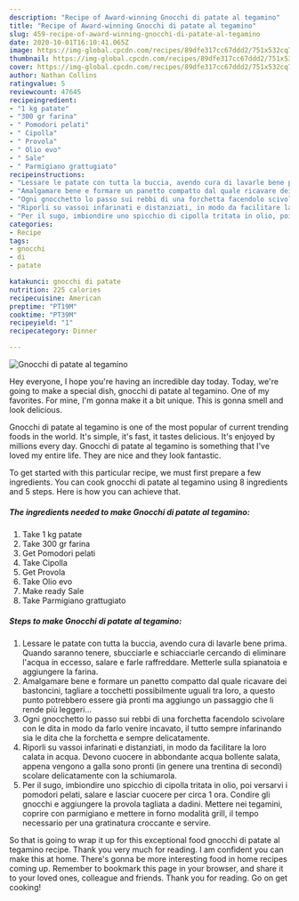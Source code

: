 ```yaml
---
description: "Recipe of Award-winning Gnocchi di patate al tegamino"
title: "Recipe of Award-winning Gnocchi di patate al tegamino"
slug: 459-recipe-of-award-winning-gnocchi-di-patate-al-tegamino
date: 2020-10-01T16:10:41.065Z
image: https://img-global.cpcdn.com/recipes/89dfe317cc67ddd2/751x532cq70/gnocchi-di-patate-al-tegamino-recipe-main-photo.jpg
thumbnail: https://img-global.cpcdn.com/recipes/89dfe317cc67ddd2/751x532cq70/gnocchi-di-patate-al-tegamino-recipe-main-photo.jpg
cover: https://img-global.cpcdn.com/recipes/89dfe317cc67ddd2/751x532cq70/gnocchi-di-patate-al-tegamino-recipe-main-photo.jpg
author: Nathan Collins
ratingvalue: 5
reviewcount: 47645
recipeingredient:
- "1 kg patate"
- "300 gr farina"
- " Pomodori pelati"
- " Cipolla"
- " Provola"
- " Olio evo"
- " Sale"
- " Parmigiano grattugiato"
recipeinstructions:
- "Lessare le patate con tutta la buccia, avendo cura di lavarle bene prima. Quando saranno tenere, sbucciarle e schiacciarle cercando di eliminare l&#39;acqua in eccesso, salare e farle raffreddare. Metterle sulla spianatoia e aggiungere la farina."
- "Amalgamare bene e formare un panetto compatto dal quale ricavare dei bastoncini, tagliare a tocchetti possibilmente uguali tra loro, a questo punto potrebbero essere già pronti ma aggiungo un passaggio che li rende più leggeri..."
- "Ogni gnocchetto lo passo sui rebbi di una forchetta facendolo scivolare con le dita in modo da farlo venire incavato, il tutto sempre infarinando sia le dita che la forchetta e sempre delicatamente."
- "Riporli su vassoi infarinati e distanziati, in modo da facilitare la loro calata in acqua. Devono cuocere in abbondante acqua bollente salata, appena vengono a galla sono pronti (in genere una trentina di secondi) scolare delicatamente con la schiumarola."
- "Per il sugo, imbiondire uno spicchio di cipolla tritata in olio, poi versarvi i pomodori pelati, salare e lasciar cuocere per circa 1 ora. Condire gli gnocchi e aggiungere la provola tagliata a dadini. Mettere nei tegamini, coprire con parmigiano e mettere in forno modalità grill, il tempo necessario per una gratinatura croccante e servire."
categories:
- Recipe
tags:
- gnocchi
- di
- patate

katakunci: gnocchi di patate 
nutrition: 225 calories
recipecuisine: American
preptime: "PT19M"
cooktime: "PT39M"
recipeyield: "1"
recipecategory: Dinner

---
```



![Gnocchi di patate al tegamino](https://img-global.cpcdn.com/recipes/89dfe317cc67ddd2/751x532cq70/gnocchi-di-patate-al-tegamino-recipe-main-photo.jpg)

Hey everyone, I hope you're having an incredible day today. Today, we're going to make a special dish, gnocchi di patate al tegamino. One of my favorites. For mine, I'm gonna make it a bit unique. This is gonna smell and look delicious.



Gnocchi di patate al tegamino is one of the most popular of current trending foods in the world. It's simple, it's fast, it tastes delicious. It's enjoyed by millions every day. Gnocchi di patate al tegamino is something that I've loved my entire life. They are nice and they look fantastic.


To get started with this particular recipe, we must first prepare a few ingredients. You can cook gnocchi di patate al tegamino using 8 ingredients and 5 steps. Here is how you can achieve that.

<!--inarticleads1-->

##### The ingredients needed to make Gnocchi di patate al tegamino:

1. Take 1 kg patate
1. Take 300 gr farina
1. Get  Pomodori pelati
1. Take  Cipolla
1. Get  Provola
1. Take  Olio evo
1. Make ready  Sale
1. Take  Parmigiano grattugiato




<!--inarticleads2-->

##### Steps to make Gnocchi di patate al tegamino:

1. Lessare le patate con tutta la buccia, avendo cura di lavarle bene prima. Quando saranno tenere, sbucciarle e schiacciarle cercando di eliminare l&#39;acqua in eccesso, salare e farle raffreddare. Metterle sulla spianatoia e aggiungere la farina.
1. Amalgamare bene e formare un panetto compatto dal quale ricavare dei bastoncini, tagliare a tocchetti possibilmente uguali tra loro, a questo punto potrebbero essere già pronti ma aggiungo un passaggio che li rende più leggeri...
1. Ogni gnocchetto lo passo sui rebbi di una forchetta facendolo scivolare con le dita in modo da farlo venire incavato, il tutto sempre infarinando sia le dita che la forchetta e sempre delicatamente.
1. Riporli su vassoi infarinati e distanziati, in modo da facilitare la loro calata in acqua. Devono cuocere in abbondante acqua bollente salata, appena vengono a galla sono pronti (in genere una trentina di secondi) scolare delicatamente con la schiumarola.
1. Per il sugo, imbiondire uno spicchio di cipolla tritata in olio, poi versarvi i pomodori pelati, salare e lasciar cuocere per circa 1 ora. Condire gli gnocchi e aggiungere la provola tagliata a dadini. Mettere nei tegamini, coprire con parmigiano e mettere in forno modalità grill, il tempo necessario per una gratinatura croccante e servire.




So that is going to wrap it up for this exceptional food gnocchi di patate al tegamino recipe. Thank you very much for reading. I am confident you can make this at home. There's gonna be more interesting food in home recipes coming up. Remember to bookmark this page in your browser, and share it to your loved ones, colleague and friends. Thank you for reading. Go on get cooking!
